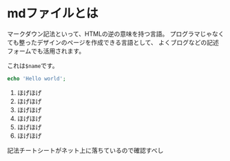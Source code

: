 # mdファイルとは

マークダウン記法といって、HTMLの逆の意味を持つ言語。
プログラマじゃなくても整ったデザインのページを作成できる言語として、
よくブログなどの記述フォームでも活用されます。

これは`$name`です。

```php
echo 'Hello world';
```

1. ほげほげ
1. ほげほげ
1. ほげほげ
1. ほげほげ
1. ほげほげ
1. ほげほげ

記法チートシートがネット上に落ちているので確認すべし 